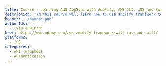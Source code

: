```yaml
---
title: Course - Learning AWS AppSync with Amplify, AWS CLI, iOS and Swift
description: 'In this course will learn how to use amplify framework to create AWS resources for our iOS application.'
banner: './banner.png'
authorIds:
  - lyju-edwinson
href: https://www.udemy.com/aws-amplify-framework-with-ios-and-swift/
platforms:
  - iOS
categories:
  - API (GraphQL)
  - Authentication
---
```

